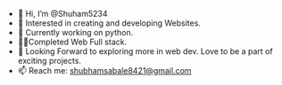 - 👋 Hi, I’m @Shuham5234
- 👀 Interested in creating and developing Websites.
- 🌱 Currently working on python.
- 👨‍💻Completed Web Full stack.
- 💞️ Looking Forward to exploring more in web dev. Love to be a part of exciting projects. 
- 📫 Reach me: shubhamsabale8421@gmail.com


<!---
Shuham5234/Shuham5234 is a ✨ special ✨ repository because its `README.md` (this file) appears on your GitHub profile.
You can click the Preview link to take a look at your changes.
